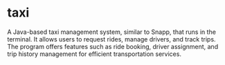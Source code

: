 # taxi
A Java-based taxi management system, similar to Snapp, that runs in the terminal. It allows users to request rides, manage drivers, and track trips. The program offers features such as ride booking, driver assignment, and trip history management for efficient transportation services.
